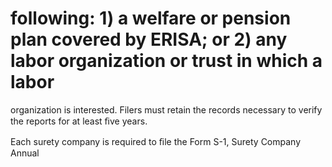 # following: 1) a welfare or pension plan covered by ERISA; or 2) any labor organization or trust in which a labor

organization is interested. Filers must retain the records necessary to verify the reports for at least ﬁve years.

Each surety company is required to ﬁle the Form S-1, Surety Company Annual